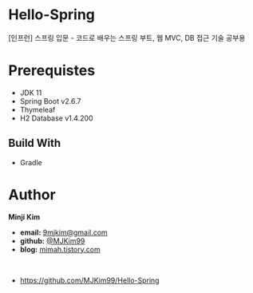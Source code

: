 # Hello-Spring
[인프런] 스프링 입문 - 코드로 배우는 스프링 부트, 웹 MVC, DB 접근 기술 공부용

# Prerequistes
- JDK 11
- Spring Boot v2.6.7
- Thymeleaf
- H2 Database v1.4.200

## Build With
- Gradle

# Author
**Minji Kim**
- **email:** 9mjkim@gmail.com
- **github:** [@MJKim99](https://github.com/MJKim99)
- **blog:** [mimah.tistory.com](mimah.tistory.com)

<br>

- https://github.com/MJKim99/Hello-Spring